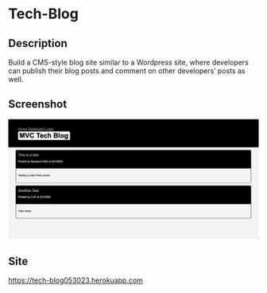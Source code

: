 # Tech-Blog

## Description

Build a CMS-style blog site similar to a Wordpress site, where developers can publish their blog posts and comment on other developers’ posts as well.

## Screenshot

<img src="/screenshot.png"/>

## Site

https://tech-blog053023.herokuapp.com